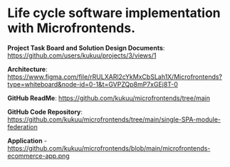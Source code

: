# Life cycle software implementation with Microfrontends.

**Project Task Board and Solution Design Documents**: https://github.com/users/kukuu/projects/3/views/1

**Architecture**: https://www.figma.com/file/rRULXARl2cYkMxCbSLah1X/Microfrontends?type=whiteboard&node-id=0-1&t=GVPZQp8mP7xGEj8T-0

**GitHub ReadMe**:  https://github.com/kukuu/microfrontends/tree/main

**GitHub Code Repository**:  https://github.com/kukuu/microfrontends/tree/main/single-SPA-module-federation

**Application** - https://github.com/kukuu/microfrontends/blob/main/microfrontends-ecommerce-app.png


